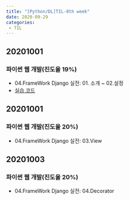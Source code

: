 ```yaml
---
title: "[Python/DL]TIL-8th week"
date: 2020-09-29
categories: 
 - TIL
---  
```

## 20201001
### 파이썬 웹 개발(진도율 19%)
 - 04.FrameWork Django 실전: 01. 소개 ~ 02.설정  
 - [실습 코드](https://github.com/SuyeonChoi/TIL/commit/370ca62faacc8d2c1a6403442eb5744e19ec4d95)  

## 20201001
### 파이썬 웹 개발(진도율 20%)
 - 04.FrameWork Django 실전: 03.View  


## 20201003
### 파이썬 웹 개발(진도율 20%)
 - 04.FrameWork Django 실전: 04.Decorator  


